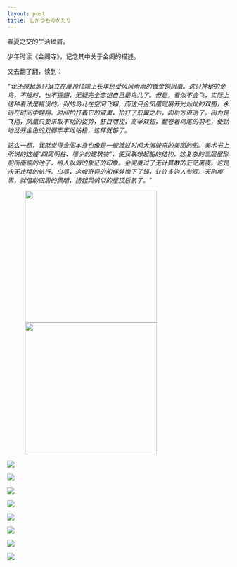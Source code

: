 ```yaml
---
layout: post
title: しがつものがたり
---
```


春夏之交的生活琐屑。

少年时读《金阁寺》，记念其中关于金阁的描述。

又去翻了翻，读到：

*"我还想起那只挺立在屋顶顶端上长年经受风风雨雨的镀金铜凤凰。这只神秘的金鸟，不报时，也不振翅，无疑完全忘记自己是鸟儿了。但是，看似不会飞，实际上这种看法是错误的。别的鸟儿在空间飞翔，而这只金凤凰则展开光灿灿的双翅，永远在时间中翱翔。时间拍打着它的双翼，拍打了双翼之后，向后方流逝了。因为是飞翔，凤凰只要采取不动的姿势，怒目而视，高举双翅，翻卷着鸟尾的羽毛，使劲地岔开金色的双脚牢牢地站稳，这样就够了。*

*这么一想，我就觉得金阁本身也像是一艘渡过时间大海驶来的美丽的船。美术书上所说的这幢“四周明柱、墙少的建筑物”，使我联想起船的结构，这复杂的三层屋形船所面临的池子，给人以海的象征的印象。金阁度过了无计其数的茫茫黑夜。这是永无止境的航行。白昼，这艘奇异的船佯装抛下了锚，让许多游人参观。天刚擦黑，就借助四周的黑暗，扬起风帆似的屋顶启航了。"*

<figure class="half">
	<img src="https://i.postimg.cc/Cx88dLcv/20190430-DSCF0800.jpg" width="300"/>
	<img src="https://i.postimg.cc/W1V92KnJ/20190428-IMG-3093.jpg" width="300"/>
</figure>

![](https://i.postimg.cc/fbnMTMPf/20190429-DSCF0745.jpg)

![](https://i.postimg.cc/bdct97J0/20190428-DSCF0641.jpg)

![](https://i.postimg.cc/Ss4QVm7x/20190429-DSCF0698.jpg)

![](https://i.postimg.cc/3xHK3KVC/20190428-IMG-3095.jpg)

![](https://i.postimg.cc/fTPwpcjF/20190430-DSCF0839.jpg)

![](https://i.postimg.cc/0yJ8szVN/20190430-DSCF0895.jpg)

![](https://i.postimg.cc/BZYsPTy6/20190501-DSCF0924.jpg)

![](https://i.postimg.cc/KvpzFSF0/20190501-IMG-3139.jpg)
